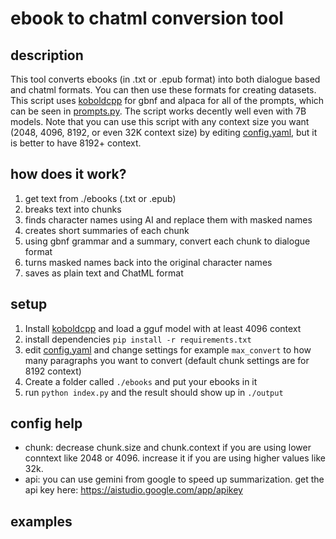 # ebook to chatml conversion tool
## description
This tool converts ebooks (in .txt or .epub format) into both dialogue based and chatml formats. You can then use these formats for creating datasets. This script uses [koboldcpp](https://github.com/LostRuins/koboldcpp) for gbnf and alpaca for all of the prompts, which can be seen in [prompts.py](prompts.py). The script works decently well even with 7B models. Note that you can use this script with any context size you want (2048, 4096, 8192, or even 32K context size) by editing [config.yaml](config.yaml), but it is better to have 8192+ context.
## how does it work?
1. get text from ./ebooks (.txt or .epub)
2. breaks text into chunks
3. finds character names using AI and replace them with masked names
4.  creates short summaries of each chunk
5. using gbnf grammar and a summary, convert each chunk to dialogue format
6. turns masked names back into the original character names
7.  saves as plain text and ChatML format
## setup
1. Install [koboldcpp](https://github.com/LostRuins/koboldcpp) and load a gguf model with at least 4096 context
2. install dependencies `pip install -r requirements.txt`
3. edit [config.yaml](config.yaml) and change settings for example `max_convert` to how many paragraphs you want to convert (default chunk settings are for 8192 context)
4. Create a folder called `./ebooks` and put your ebooks in it
5. run `python index.py` and the result should show up in `./output`
## config help
- chunk: decrease chunk.size and chunk.context if you are using lower conntext like 2048 or 4096. increase it if you are using higher values like 32k.
- api: you can use gemini from google to speed up summarization. get the api key here: https://aistudio.google.com/app/apikey
## examples
